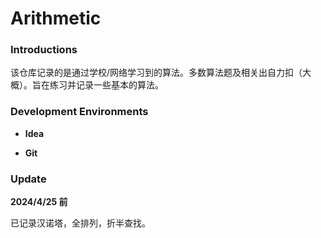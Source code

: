 # Arithmetic

### Introductions

该仓库记录的是通过学校/网络学习到的算法。多数算法题及相关出自力扣（大概）。旨在练习并记录一些基本的算法。

### Development Environments

- **Idea**

- **Git**


### Update

**2024/4/25 前**

已记录汉诺塔，全排列，折半查找。




